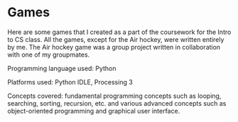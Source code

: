 # Games

Here are some games that I created as a part of the coursework for the Intro to CS class.
All the games, except for the Air hockey, were written entirely by me. The Air hockey game was a group project written in collaboration with one of my groupmates.

Programming language used: Python

Platforms used: Python IDLE, Processing 3

Concepts covered: fundamental programming concepts such as looping, searching, sorting, recursion, etc. and various advanced concepts such as object-oriented programming and graphical user interface.

